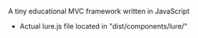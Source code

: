 A tiny educational MVC framework written in JavaScript

- Actual lure.js file located in "dist/components/lure/"